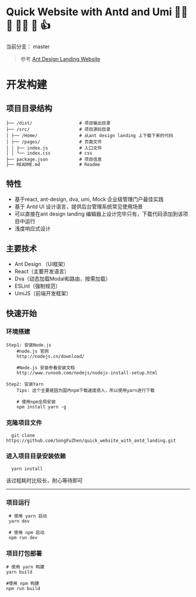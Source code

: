 # Quick Website with Antd and Umi  :rocket::rocket::rocket:  :man_pilot: :100: :+1:

当前分支： master

> 参考 [Ant Design Landing Website](https://landing.ant.design/index-cn)

# 开发构建

## 项目目录结构

```
├── /dist/                  # 项目输出目录
├── /src/                   # 项目源码目录
│ ├── /Home/                # 从ant design landing 上下载下来的代码
│ ├── /pages/               # 页面文件
│ │ ├── index.js            # 入口文件
│ │ └── index.css           # css
├── package.json            # 项目信息
├── README.md               # Readme
```

## 特性

- 基于react, ant-design, dva, umi, Mock 企业级管理门户最佳实践
- 基于 Antd UI 设计语言，提供后台管理系统常见使用场景
- 可以直接在ant design landing 编辑器上设计完毕只有，下载代码添加到该项目中运行
- 浅度响应式设计

## 主要技术

- Ant Design （UI框架）
- React（主要开发语言）
- Dva（动态加载Modal和路由，按需加载）
- ESLint（强制规范）
- UmiJS（前端开发框架）

## 快速开始

### 环境搭建

```
Step1: 安装Node.js
    #node.js 官网
    http://nodejs.cn/download/

    #Node.js 安装参看安装文档
    http://www.runoob.com/nodejs/nodejs-install-setup.html

Step2: 安装Yarn
    Tips: 这个主要是因为国内npm下载速度感人，所以使用yarn进行下载

    # 使用npm全局安装
    npm install yarn -g
```

### 克隆项目文件

```shell
  git clone https://github.com/SongFuZhen/quick_website_with_antd_landing.git
```

### 进入项目目录安装依赖

```shell
  yarn install 
```

该过程耗时比较长，耐心等待即可

---

### 项目运行

```shell
 # 使用 yarn 启动
 yarn dev 

 # 使用 npm 启动
 npm run dev
```

### 项目打包部署

```shell
# 使用 yarn 构建
yarn build

#使用 npm 构建
npm run build
```
